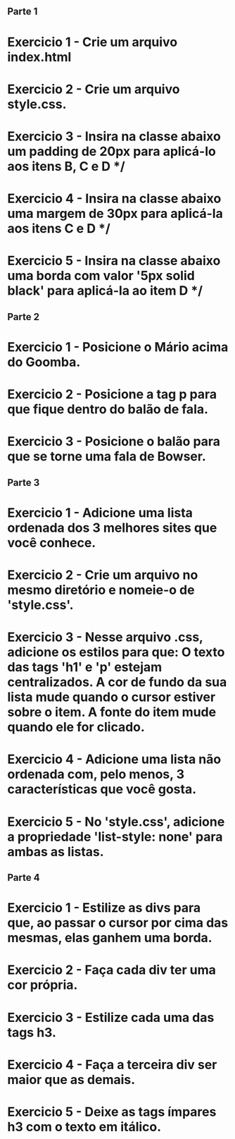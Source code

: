 ## Parte 1
# Exercicio 1 - Crie um arquivo index.html
# Exercicio 2 - Crie um arquivo style.css.
# Exercicio 3 - Insira na classe abaixo um padding de 20px para aplicá-lo aos itens B, C e D */
# Exercicio 4 - Insira na classe abaixo uma margem de 30px para aplicá-la aos itens C e D */
# Exercicio 5 - Insira na classe abaixo uma borda com valor '5px solid black' para aplicá-la ao item D */

## Parte 2
# Exercicio 1 - Posicione o Mário acima do Goomba.
# Exercicio 2 - Posicione a tag p para que fique dentro do balão de fala.
# Exercicio 3 - Posicione o balão para que se torne uma fala de Bowser.

## Parte 3
# Exercicio 1 - Adicione uma lista ordenada dos 3 melhores sites que você conhece.
# Exercicio 2 - Crie um arquivo no mesmo diretório e nomeie-o de 'style.css'.
# Exercicio 3 - Nesse arquivo .css, adicione os estilos para que: O texto das tags 'h1' e 'p' estejam centralizados. A cor de fundo da sua lista mude quando o cursor estiver sobre o item. A fonte do item mude quando ele for clicado.
# Exercicio 4 - Adicione uma lista não ordenada com, pelo menos, 3 características que você gosta.
# Exercicio 5 - No 'style.css', adicione a propriedade 'list-style: none' para ambas as listas.

## Parte 4
# Exercicio 1 - Estilize as divs para que, ao passar o cursor por cima das mesmas, elas ganhem uma borda.
# Exercicio 2 - Faça cada div ter uma cor própria.
# Exercicio 3 - Estilize cada uma das tags h3.
# Exercicio 4 - Faça a terceira div ser maior que as demais.
# Exercicio 5 - Deixe as tags ímpares h3 com o texto em itálico.